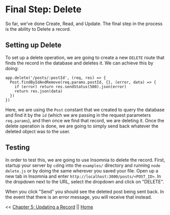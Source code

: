 # Final Step: Delete

So far, we've done Create, Read, and Update. The final step in the process is the ability to Delete a record.

## Setting up Delete

To set up a delete operation, we are going to create a new `DELETE` route that finds the record in the database and deletes it. We can achieve this by doing:

```
app.delete('/posts/:postId', (req, res) => {
  Post.findByIdAndRemove(req.params.postId, {}, (error, data) => {
    if (error) return res.sendStatus(500).json(error)
    return res.json(data)
  })
})
```

Here, we are using the `Post` constant that we created to query the database and find it by the `id` (which we are passing in the request parameters `req.params`), and then once we find that record, we are deleting it. Once the delete operation is done, we are going to simply send back whatever the deleted object was to the user.

## Testing

In order to test this, we are going to use Insomnia to delete the record. First, startup your server by `cd`ing into the `examples/` directory and running `node delete.js` or by doing the same wherever you saved your file. Open up a new tab in Insomnia and enter `http://localhost:3000/posts/<POST_ID>`. In the dropdown next to the URL, select the dropdown and click on "DELETE". 

When you click "Send" you should see the deleted post being sent back. In the event that there is an error message, you will receive that instead.

<< [Chapter 5: Updating a Record](../Chapter_5/README.md) || [Home](../README.md)
